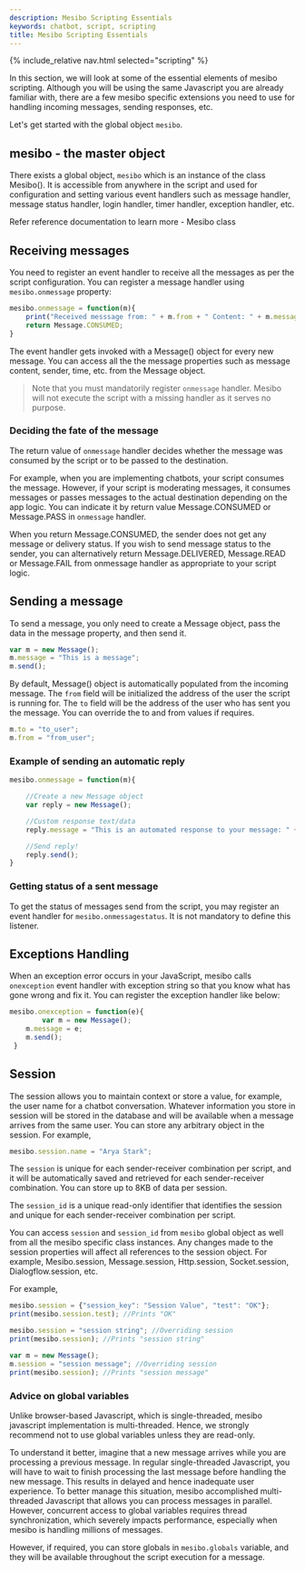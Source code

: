 ```yaml
---
description: Mesibo Scripting Essentials
keywords: chatbot, script, scripting
title: Mesibo Scripting Essentials
---
```

{% include_relative nav.html selected="scripting" %}

In this section, we will look at some of the essential elements of mesibo scripting. Although you will be using the same Javascript you are already familiar with, there are a few mesibo specific extensions you need to use for handling incoming messages, sending responses, etc.

Let's get started with the global object `mesibo`.

## mesibo - the master object

There exists a global object, `mesibo` which is an instance of the class Mesibo(). It is accessible from anywhere in the script and used for configuration and setting various event handlers such as message handler, message status handler, login handler, timer handler, exception handler, etc.

Refer reference documentation to learn more - Mesibo class

## Receiving messages
You need to register an event handler to receive all the messages as per the script configuration.  You can register a message handler using `mesibo.onmessage` property:

```js
mesibo.onmessage = function(m){
	print("Received messsage from: " + m.from + " Content: " + m.message );
	return Message.CONSUMED;
}
```

The event handler gets invoked with a Message() object for every new message.  You can access all the the message properties such as message content, sender, time, etc. from the Message object.

> Note that you must mandatorily register `onmessage` handler. Mesibo will not execute the script with a missing handler as it serves no purpose.

### Deciding the fate of the message
The return value of `onmessage` handler decides whether the message was consumed by the script or to be passed to the destination. 

For example, when you are implementing chatbots, your script consumes the message. However, if your script is moderating messages, it consumes messages or passes messages to the actual destination depending on the app logic. You can indicate it by return value Message.CONSUMED or Message.PASS in `onmessage` handler. 

When you return Message.CONSUMED, the sender does not get any message or delivery status. If you wish to send message status to the sender, you can alternatively return Message.DELIVERED, Message.READ or Message.FAIL from onmessage handler as appropriate to your script logic. 

## Sending a message
To send a message, you only need to create a Message object, pass the data in the message property, and then send it.

```js
var m = new Message();
m.message = "This is a message";
m.send();
```

By default, Message() object is automatically populated from the incoming message.  The `from` field will be initialized the address of the user the script is running for. The `to` field will be the address of the user who has sent you the message. You can override the to and from values if requires.

```js
m.to = "to_user";
m.from = "from_user";
```

### Example of sending an automatic reply

```js
mesibo.onmessage = function(m){

	//Create a new Message object
	var reply = new Message();

	//Custom response text/data
	reply.message = "This is an automated response to your message: " + m.message;

	//Send reply!
	reply.send();
}
```

### Getting status of a sent message

To get the status of messages send from the script, you may register an event handler for `mesibo.onmessagestatus`. It is not mandatory to define this listener.

## Exceptions Handling
When an exception error occurs in your JavaScript, mesibo calls `onexception` event handler with exception string so that you know what has gone wrong and fix it. You can register the exception handler like below:

```js
mesibo.onexception = function(e){
    	var m = new Message();
	m.message = e;
	m.send();
 }
```

## Session
The session allows you to maintain context or store a value, for example, the user name for a chatbot conversation.  Whatever information you store in session will be stored in the database and will be available when a message arrives from the same user. You can store any arbitrary object in the session. For example,

```js
mesibo.session.name = "Arya Stark";
```

The `session` is unique for each sender-receiver combination per script, and it will be automatically saved and retrieved for each sender-receiver combination. You can store up to 8KB of data per session.

The `session_id` is a unique read-only identifier that identifies the session and unique for each sender-receiver combination per script.

You can access `session` and `session_id` from `mesibo` global object as well from all the mesibo specific class instances. Any changes made to the session properties will affect all references to the session object. For example, Mesibo.session, Message.session, Http.session, Socket.session, Dialogflow.session, etc.

For example,

```js
mesibo.session = {"session_key": "Session Value", "test": "OK"};
print(mesibo.session.test); //Prints "OK"

mesibo.session = "session string"; //Overriding session
print(mesibo.session); //Prints "session string"

var m = new Message();
m.session = "session message"; //Overriding session
print(mesibo.session); //Prints "session message"
```

### Advice on global variables
Unlike browser-based Javascript, which is single-threaded, mesibo javascript implementation is multi-threaded. Hence, we strongly recommend not to use global variables unless they are read-only.

To understand it better, imagine that a new message arrives while you are processing a previous message. In regular single-threaded Javascript, you will have to wait to finish processing the last message before handling the new message. This results in delayed and hence inadequate user experience. To better manage this situation, mesibo accomplished multi-threaded Javascript that allows you can process messages in parallel. However, concurrent access to global variables requires thread synchronization, which severely impacts performance, especially when mesibo is handling millions of messages.

However, if required, you can store globals in `mesibo.globals` variable, and they will be available throughout the script execution for a message.



